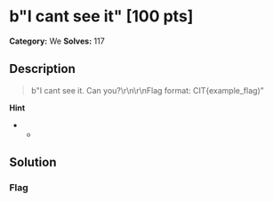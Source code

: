 # b"I cant see it" [100 pts]

**Category:** We
**Solves:** 117

## Description
>b"I cant see it. Can you?\r\n\r\nFlag format: CIT{example_flag)"

**Hint**
* -

## Solution

### Flag

